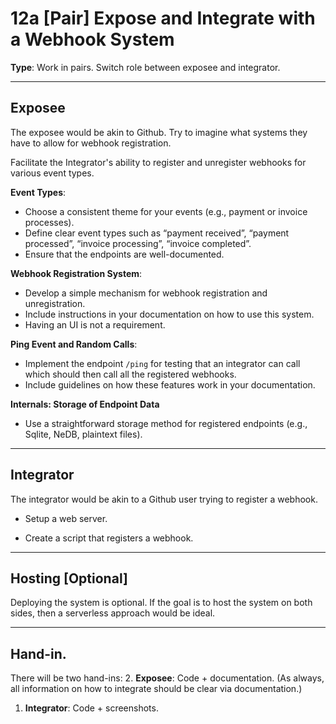 # 12a [Pair] Expose and Integrate with a Webhook System

**Type**: Work in pairs. Switch role between exposee and integrator. 

---

## Exposee 

The exposee would be akin to Github. Try to imagine what systems they have to allow for webhook registration.

Facilitate the Integrator's ability to register and unregister webhooks for various event types.

**Event Types**: 
- Choose a consistent theme for your events (e.g., payment or invoice processes).
- Define clear event types such as “payment received”, “payment processed”, “invoice processing”, “invoice completed”.
- Ensure that the endpoints are well-documented.

**Webhook Registration System**:
- Develop a simple mechanism for webhook registration and unregistration. 
- Include instructions in your documentation on how to use this system.
- Having an UI is not a requirement.

**Ping Event and Random Calls**:
- Implement the endpoint `/ping` for testing that an integrator can call which should then call all the registered webhooks. 
- Include guidelines on how these features work in your documentation.

**Internals: Storage of Endpoint Data**
- Use a straightforward storage method for registered endpoints (e.g., Sqlite, NeDB, plaintext files).

---

## Integrator

The integrator would be akin to a Github user trying to register a webhook. 

- Setup a web server. 

- Create a script that registers a webhook.  

---

## Hosting [Optional]

Deploying the system is optional. If the goal is to host the system on both sides, then a serverless approach would be ideal. 

---

## Hand-in.

There will be two hand-ins:
2. **Exposee**: Code + documentation. (As always, all information on how to integrate should be clear via documentation.)
1. **Integrator**: Code + screenshots. 